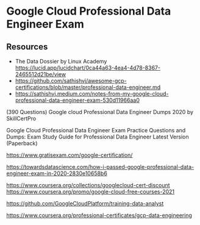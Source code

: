 # Google Cloud Professional Data Engineer Exam

## Resources
- The Data Dossier by Linux Academy https://lucid.app/lucidchart/0ca44a63-4ea4-4d78-8367-2465512d21be/view
- https://github.com/sathishvj/awesome-gcp-certifications/blob/master/professional-data-engineer.md
- https://sathishvj.medium.com/notes-from-my-google-cloud-professional-data-engineer-exam-530d11966aa0

(390 Questions) Google cloud Professional Data Engineer Dumps 2020 by SkillCertPro

Google Cloud Professional Data Engineer Exam Practice Questions and Dumps: Exam Study Guide for Professional Data Engineer Latest Version (Paperback)

https://www.gratisexam.com/google-certification/

https://towardsdatascience.com/how-i-passed-google-professional-data-engineer-exam-in-2020-2830e10658b6

https://www.coursera.org/collections/googlecloud-cert-discount
https://www.coursera.org/promo/google-cloud-free-courses-2021

https://github.com/GoogleCloudPlatform/training-data-analyst

https://www.coursera.org/professional-certificates/gcp-data-engineering
